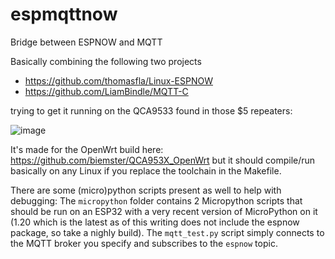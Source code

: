 # espmqttnow
Bridge between ESPNOW and MQTT

Basically combining the following two projects
- https://github.com/thomasfla/Linux-ESPNOW
- https://github.com/LiamBindle/MQTT-C

trying to get it running on the QCA9533 found in those $5 repeaters:

![image](https://github.com/biemster/espmqttnow/assets/5699190/bced402e-a19d-4ad9-98dd-678474d90344)

It's made for the OpenWrt build here: https://github.com/biemster/QCA953X_OpenWrt
but it should compile/run basically on any Linux if you replace the toolchain in the Makefile.

There are some (micro)python scripts present as well to help with debugging:
The `micropython` folder contains 2 Micropython scripts that should be run on an ESP32
with a very recent version of MicroPython on it (1.20 which is the latest as of this writing
does not include the espnow package, so take a nighly build).
The `mqtt_test.py` script simply connects to the MQTT broker you specify and subscribes to the `espnow` topic.